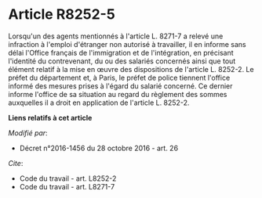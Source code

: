 # Article R8252-5

Lorsqu'un des agents mentionnés à l'article L. 8271-7 a relevé une infraction à l'emploi d'étranger non autorisé à
travailler, il en informe sans délai l'Office français de l'immigration et de l'intégration, en précisant l'identité du
contrevenant, du ou des salariés concernés ainsi que tout élément relatif à la mise en œuvre des dispositions de l'article L.
8252-2. Le préfet du département et, à Paris, le préfet de police tiennent l'office informé des mesures prises à l'égard du
salarié concerné. Ce dernier informe l'office de sa situation au regard du règlement des sommes auxquelles il a droit en
application de l'article L. 8252-2.

**Liens relatifs à cet article**

_Modifié par_:

  - Décret n°2016-1456 du 28 octobre 2016 - art. 26

_Cite_:

  - Code du travail - art. L8252-2
  - Code du travail - art. L8271-7
